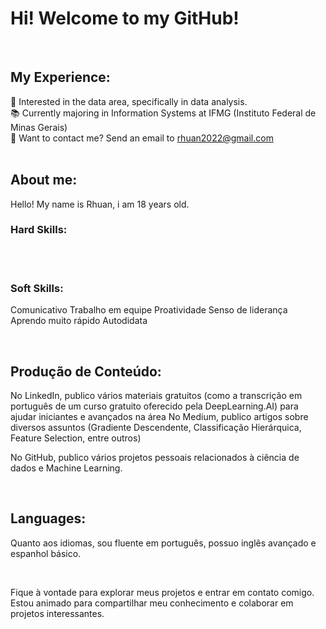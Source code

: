 # Hi! Welcome to my GitHub!

<br>

## My Experience:

🎲 Interested in the data area, specifically in data analysis. <br>
📚 Currently majoring in Information Systems at IFMG (Instituto Federal de Minas Gerais) <br>
📧 Want to contact me? Send an email to rhuan2022@gmail.com <br>
<br>

## About me:

Hello! My name is Rhuan, i am 18 years old.<br>

### Hard Skills:


<br>

<br>

### Soft Skills:

Comunicativo
Trabalho em equipe
Proatividade
Senso de liderança
Aprendo muito rápido
Autodidata
<br>

<br>


## Produção de Conteúdo:

No LinkedIn, publico vários materiais gratuitos (como a transcrição em português de um curso gratuito oferecido pela DeepLearning.AI) para ajudar iniciantes e avançados na área
No Medium, publico artigos sobre diversos assuntos (Gradiente Descendente, Classificação Hierárquica, Feature Selection, entre outros)

No GitHub, publico vários projetos pessoais relacionados à ciência de dados e Machine Learning.
<br>

<br>

## Languages:

Quanto aos idiomas, sou fluente em português, possuo inglês avançado e espanhol básico.

<br>

Fique à vontade para explorar meus projetos e entrar em contato comigo. Estou animado para compartilhar meu conhecimento e colaborar em projetos interessantes.

